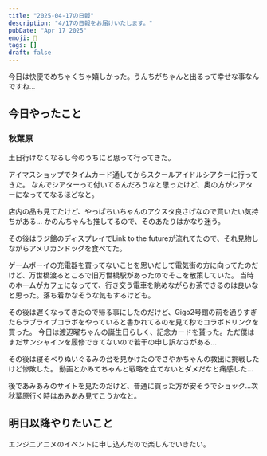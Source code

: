 ```yaml
---
title: "2025-04-17の日報"
description: "4/17の日報をお届けいたします。"
pubDate: "Apr 17 2025"
emoji: 🦊
tags: []
draft: false
---
```


今日は快便でめちゃくちゃ嬉しかった。うんちがちゃんと出るって幸せな事なんですね...

## 今日やったこと

### 秋葉原

土日行けなくなるし今のうちにと思って行ってきた。

アイマスショップでタイムカード通してからスクールアイドルシアターに行ってきた。
なんでシアターって付いてるんだろうなと思ったけど、奥の方がシアターになっててなるほどなと。

店内の品も見てたけど、やっぱちいちゃんのアクスタ良さげなので買いたい気持ちがある...
かのんちゃんも推してるので、そのあたりはかなり迷う。

その後はラジ館のディスプレイでLink to the
futureが流れてたので、それ見物しながらアメリカンドッグを食べてた。

ゲームボーイの充電器を買ってないことを思いだして電気街の方に向ってたのだけど、万世橋渡るところで旧万世橋駅があったのでそこを散策していた。
当時のホームがカフェになってて、行き交う電車を眺めながらお茶できるのは良いなと思った。落ち着かなそうな気もするけども。

その後は遅くなってきたので帰る事にしたのだけど、Gigo2号館の前を通りすぎたらラブライブコラボをやっていると書かれてるのを見て秒でコラボドリンクを買った。
今日は渡辺曜ちゃんの誕生日らしく、記念カードを貰った。ただ僕はまだサンシャインを履修できてないので若干の申し訳なさがある...

その後は寝そべりぬいぐるみの台を見かけたのでさやかちゃんの救出に挑戦したけど惨敗した。
動画とかみてちゃんと戦略を立てないとダメだなと痛感した...

後であみあみのサイトを見たのだけど、普通に買った方が安そうでショック...次秋葉原行く時はあみあみ見てこうかなと。

## 明日以降やりたいこと

エンジニアニメのイベントに申し込んだので楽しんでいきたい。
